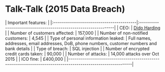# Talk-Talk (2015 Data Breach)

|                                   Important features:                                                        |
|:------------------------------------------|:-----------------------------------------------------------------|
| CEO:                                      | [Dido Harding](https://en.wikipedia.org/wiki/Dido_Harding)       |
| Number of customers affected:             | 157,000                                                          |
| Number of non-notified customers:         | 4,545                                                            |
| Type of personal information leaked:      | Full names, addresses, email addresses, DoB, phone numbers, customer numbers and bank details        |
| Type of breach:                           | SQL injection                                                    |
| Number of encrypted credit cards taken:   | 90,000                                                           |
| Number of attacks:                        | 14,000 attacks over Oct 2015                                     |
| ICO fine:                                 | £400,000                                                         |
|--------------------------------------------------------------------------------------------------------------|

